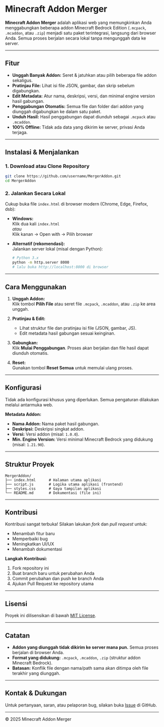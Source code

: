 # Minecraft Addon Merger

**Minecraft Addon Merger** adalah aplikasi web yang memungkinkan Anda menggabungkan beberapa addon Minecraft Bedrock Edition (`.mcpack`, `.mcaddon`, atau `.zip`) menjadi satu paket terintegrasi, langsung dari browser Anda. Semua proses berjalan secara lokal tanpa mengunggah data ke server.

---

## Fitur

- **Unggah Banyak Addon:** Seret & jatuhkan atau pilih beberapa file addon sekaligus.
- **Pratinjau File:** Lihat isi file JSON, gambar, dan skrip sebelum digabungkan.
- **Edit Metadata:** Atur nama, deskripsi, versi, dan minimal engine version hasil gabungan.
- **Penggabungan Otomatis:** Semua file dan folder dari addon yang diunggah digabungkan ke dalam satu paket.
- **Unduh Hasil:** Hasil penggabungan dapat diunduh sebagai `.mcpack` atau `.mcaddon`.
- **100% Offline:** Tidak ada data yang dikirim ke server, privasi Anda terjaga.

---

## Instalasi & Menjalankan

### 1. Download atau Clone Repository

```sh
git clone https://github.com/username/MergerAddon.git
cd MergerAddon
```

### 2. Jalankan Secara Lokal

Cukup buka file `index.html` di browser modern (Chrome, Edge, Firefox, dsb):

- **Windows:**  
  Klik dua kali `index.html`  
  _atau_  
  Klik kanan → Open with → Pilih browser

- **Alternatif (rekomendasi):**  
  Jalankan server lokal (misal dengan Python):

  ```sh
  # Python 3.x
  python -m http.server 8000
  # lalu buka http://localhost:8000 di browser
  ```

---

## Cara Menggunakan

1. **Unggah Addon:**  
   Klik tombol **Pilih File** atau seret file `.mcpack`, `.mcaddon`, atau `.zip` ke area unggah.

2. **Pratinjau & Edit:**  
   - Lihat struktur file dan pratinjau isi file (JSON, gambar, JS).
   - Edit metadata hasil gabungan sesuai keinginan.

3. **Gabungkan:**  
   Klik **Mulai Penggabungan**. Proses akan berjalan dan file hasil dapat diunduh otomatis.

4. **Reset:**  
   Gunakan tombol **Reset Semua** untuk memulai ulang proses.

---

## Konfigurasi

Tidak ada konfigurasi khusus yang diperlukan. Semua pengaturan dilakukan melalui antarmuka web.

**Metadata Addon:**
- **Nama Addon:** Nama paket hasil gabungan.
- **Deskripsi:** Deskripsi singkat addon.
- **Versi:** Versi addon (misal: `1.0.0`).
- **Min. Engine Version:** Versi minimal Minecraft Bedrock yang didukung (misal: `1.21.90`).

---

## Struktur Proyek

```
MergerAddon/
├── index.html      # Halaman utama aplikasi
├── script.js       # Logika utama aplikasi (frontend)
├── styles.css      # Gaya tampilan aplikasi
└── README.md       # Dokumentasi (file ini)
```

---

## Kontribusi

Kontribusi sangat terbuka! Silakan lakukan _fork_ dan _pull request_ untuk:

- Menambah fitur baru
- Memperbaiki bug
- Meningkatkan UI/UX
- Menambah dokumentasi

**Langkah Kontribusi:**

1. Fork repository ini
2. Buat branch baru untuk perubahan Anda
3. Commit perubahan dan push ke branch Anda
4. Ajukan Pull Request ke repository utama

---

## Lisensi

Proyek ini dilisensikan di bawah [MIT License](LICENSE).

---

## Catatan

- **Addon yang diunggah tidak dikirim ke server mana pun.** Semua proses berjalan di browser Anda.
- **Format yang didukung:** `.mcpack`, `.mcaddon`, `.zip` (struktur addon Minecraft Bedrock).
- **Batasan:** Konflik file dengan nama/path sama akan ditimpa oleh file terakhir yang diunggah.

---

## Kontak & Dukungan

Untuk pertanyaan, saran, atau pelaporan bug, silakan buka [Issue](https://github.com/username/MergerAddon/issues) di GitHub.

---

© 2025 Minecraft Addon Merger